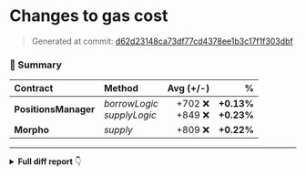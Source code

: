 # Changes to gas cost

> Generated at commit: [d62d23148ca73df77cd4378ee1b3c17f1f303dbf](/Rubilmax/foundry-gas-diff/commit/d62d23148ca73df77cd4378ee1b3c17f1f303dbf)

### 🧾 Summary

| Contract | Method | Avg (+/-) | % |
|:-|:-|-:|-:|
| **PositionsManager** | _borrowLogic_<br />_supplyLogic_ | +702 ❌<br />+849 ❌ | **+0.13%**<br />**+0.23%** |
| **Morpho** | _supply_ | +809 ❌ | **+0.22%** |
---

<details>
<summary><strong>Full diff report</strong> 👇</summary>
<br />

| Contract | Deployment Cost (+/-) | Method | Min (+/-) | % | Avg (+/-) | % | Median (+/-) | % | Max (+/-) | % | # Calls (+/-) |
|:-|-:|:-|-:|-:|-:|-:|-:|-:|-:|-:|-:|
| **PositionsManager** | 4,546,050&nbsp;(+14,617) | _borrowLogic_<br />_supplyLogic_ | 148,437&nbsp;(0)<br />737&nbsp;(0) | **0.00%**<br />**0.00%** | 542,977&nbsp;(+702)<br />365,894&nbsp;(+849) | **+0.13%**<br />**+0.23%** | 438,816&nbsp;(0)<br />383,960&nbsp;(+995) | **0.00%**<br />**+0.26%** | 1,090,968&nbsp;(0)<br />2,121,294&nbsp;(+304) | **0.00%**<br />**+0.01%** | 292&nbsp;(0)<br />500&nbsp;(0) |
| **Morpho** | 3,150,242&nbsp;(0) | _supply_ | 3,997&nbsp;(0) | **0.00%** | 371,586&nbsp;(+809) | **+0.22%** | 395,247&nbsp;(+995) | **+0.25%** | 2,125,764&nbsp;(+304) | **+0.01%** | 502&nbsp;(0) |
</details>